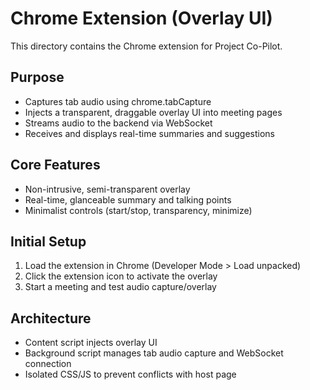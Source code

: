 # Chrome Extension (Overlay UI)

This directory contains the Chrome extension for Project Co-Pilot.

## Purpose
- Captures tab audio using chrome.tabCapture
- Injects a transparent, draggable overlay UI into meeting pages
- Streams audio to the backend via WebSocket
- Receives and displays real-time summaries and suggestions

## Core Features
- Non-intrusive, semi-transparent overlay
- Real-time, glanceable summary and talking points
- Minimalist controls (start/stop, transparency, minimize)

## Initial Setup
1. Load the extension in Chrome (Developer Mode > Load unpacked)
2. Click the extension icon to activate the overlay
3. Start a meeting and test audio capture/overlay

## Architecture
- Content script injects overlay UI
- Background script manages tab audio capture and WebSocket connection
- Isolated CSS/JS to prevent conflicts with host page 